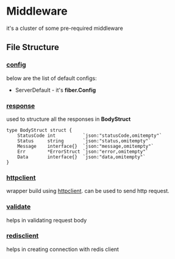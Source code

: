 # Middleware

it's a cluster of some pre-required middleware
## File Structure

### [config](configs/)

below are the list of default configs:

- ServerDefault - it's **fiber.Config**
### [response](libs/response)

used to structure all the responses in **BodyStruct**

```
type BodyStruct struct {
	StatusCode int          `json:"statusCode,omitempty"`
	Status     string       `json:"status,omitempty"`
	Message    interface{}  `json:"message,omitempty"`
	Err        *ErrorStruct `json:"error,omitempty"`
	Data       interface{}  `json:"data,omitempty"`
}
```

### [httpclient](libs/httpclient)

wrapper build using [httpclient](https://github.com/rohanraj7316/httpclient). can be used to send http request.

### [validate](libs/validate)

helps in validating request body

### [redisclient](libs/redisclient)

helps in creating connection with redis client